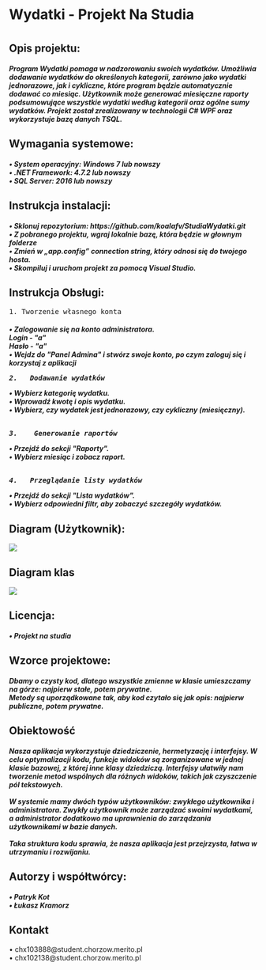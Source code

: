 <h1>Wydatki - Projekt Na Studia<h1>
<h2>Opis projektu:</h2>
  <h5>Program Wydatki pomaga w nadzorowaniu swoich wydatków. Umożliwia dodawanie wydatków do określonych kategorii, zarówno jako wydatki jednorazowe, jak i cykliczne, które program będzie automatycznie dodawać co miesiąc. Użytkownik może   generować miesięczne raporty podsumowujące wszystkie wydatki według kategorii oraz ogólne sumy wydatków. Projekt został zrealizowany w technologii C# WPF oraz wykorzystuje bazę danych TSQL.</h5>

<h2>Wymagania systemowe:</h2>
  <h5>• System operacyjny: Windows 7 lub nowszy<br>
  • .NET Framework: 4.7.2 lub nowszy<br>
  • SQL Server: 2016 lub nowszy</h5>

<h2>Instrukcja instalacji:</h2>
  <h5>•	Sklonuj repozytorium: https://github.com/koalafv/StudiaWydatki.git<br>
    •	Z pobranego projektu, wgraj lokalnie bazę, która będzie w głownym folderze <br>
    •	Zmień w „app.config” connection string, który odnosi się do twojego hosta.<br>
    •	Skompiluj i uruchom projekt za pomocą Visual Studio.</h5>

<h2>Instrukcja Obsługi:</h2>
    <pre>1.	Tworzenie własnego konta</pre>
    <h5>•	Zalogowanie się na konto administratora.<br>
      Login - "a"<br>
      Hasło - "a"<br>
   • Wejdz do "Panel Admina" i stwórz swoje konto, po czym zaloguj się i korzystaj z aplikacji
  <pre>2.	Dodawanie wydatków</pre>
    •	Wybierz kategorię wydatku.<br>
    •	Wprowadź kwotę i opis wydatku.<br>
    •	Wybierz, czy wydatek jest jednorazowy, czy cykliczny (miesięczny).<br>
     <br><pre>3.	Generowanie raportów</pre>
    •	Przejdź do sekcji "Raporty".<br>
    •	Wybierz miesiąc i zobacz raport.<br><br>
      <pre>4.	Przeglądanie listy wydatków</pre>
    •	Przejdź do sekcji "Lista wydatków".<br>
    •	Wybierz odpowiedni filtr, aby zobaczyć szczegóły wydatków. </h5>

<h2>Diagram (Użytkownik):</h2>
<img src="https://cdn.discordapp.com/attachments/1234064529093038172/1234064726741225524/Im9DNcnUBEYAAAAASUVORK5CYII.png?ex=6677e256&is=667690d6&hm=7dbfa27d4ff74f2fb4eff2edcc8221f25ab208ad2b03c0f7caa10902c995f105">
<h2>Diagram klas</h2>
<img src="https://cdn.discordapp.com/attachments/1234064529093038172/1254381031264620574/image.png?ex=667948df&is=6677f75f&hm=592f67296d0f02578fb012469ad5860b054a629607f940b019e64f2202150340&">
<h2>Licencja:</h2>
  <h5>• Projekt na studia</h5>

<h2>Wzorce projektowe:</h2>
<h5>Dbamy o czysty kod, dlatego wszystkie zmienne w klasie umieszczamy na górze: najpierw stałe, potem prywatne.<br> Metody są uporządkowane tak, aby kod czytało się jak opis: najpierw publiczne, potem prywatne.</h5>

<h2>Obiektowość</h2>
<h5>Nasza aplikacja wykorzystuje dziedziczenie, hermetyzację i interfejsy. W celu optymalizacji kodu, funkcje widoków są zorganizowane w jednej klasie bazowej, z której inne klasy dziedziczą. Interfejsy ułatwiły nam tworzenie metod wspólnych dla różnych widoków, takich jak czyszczenie pól tekstowych.<br>
<br>
W systemie mamy dwóch typów użytkowników: zwykłego użytkownika i administratora. Zwykły użytkownik może zarządzać swoimi wydatkami, a administrator dodatkowo ma uprawnienia do zarządzania użytkownikami w bazie danych.<br>
<br>
Taka struktura kodu sprawia, że nasza aplikacja jest przejrzysta, łatwa w utrzymaniu i rozwijaniu.







</h5>

<h2>Autorzy i współtwórcy:</h2>
  <h5>•	Patryk Kot<br>
  •	Łukasz Kramorz</h5>

<h2>Kontakt</h2>
   </h>•	chx103888@student.chorzow.merito.pl<br>
    •	chx102138@student.chorzow.merito.pl</h5>



